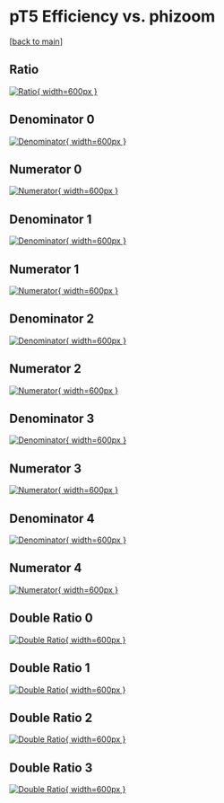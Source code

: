 # pT5 Efficiency vs. phizoom

[[back to main](./)]



## Ratio

[![Ratio](../mtv/var/pT5_xtr_0_0_eff_phizoom.png){ width=600px }](../mtv/var/pT5_xtr_0_0_eff_phizoom.pdf)

## Denominator 0

[![Denominator](../mtv/den/pT5_xtr_0_0_eff_phizoom_den0.png){ width=600px }](../mtv/den/pT5_xtr_0_0_eff_phizoom_den0.pdf)

## Numerator 0

[![Numerator](../mtv/num/pT5_xtr_0_0_eff_phizoom_num0.png){ width=600px }](../mtv/num/pT5_xtr_0_0_eff_phizoom_num0.pdf)

## Denominator 1

[![Denominator](../mtv/den/pT5_xtr_0_0_eff_phizoom_den1.png){ width=600px }](../mtv/den/pT5_xtr_0_0_eff_phizoom_den1.pdf)

## Numerator 1

[![Numerator](../mtv/num/pT5_xtr_0_0_eff_phizoom_num1.png){ width=600px }](../mtv/num/pT5_xtr_0_0_eff_phizoom_num1.pdf)

## Denominator 2

[![Denominator](../mtv/den/pT5_xtr_0_0_eff_phizoom_den2.png){ width=600px }](../mtv/den/pT5_xtr_0_0_eff_phizoom_den2.pdf)

## Numerator 2

[![Numerator](../mtv/num/pT5_xtr_0_0_eff_phizoom_num2.png){ width=600px }](../mtv/num/pT5_xtr_0_0_eff_phizoom_num2.pdf)

## Denominator 3

[![Denominator](../mtv/den/pT5_xtr_0_0_eff_phizoom_den3.png){ width=600px }](../mtv/den/pT5_xtr_0_0_eff_phizoom_den3.pdf)

## Numerator 3

[![Numerator](../mtv/num/pT5_xtr_0_0_eff_phizoom_num3.png){ width=600px }](../mtv/num/pT5_xtr_0_0_eff_phizoom_num3.pdf)

## Denominator 4

[![Denominator](../mtv/den/pT5_xtr_0_0_eff_phizoom_den4.png){ width=600px }](../mtv/den/pT5_xtr_0_0_eff_phizoom_den4.pdf)

## Numerator 4

[![Numerator](../mtv/num/pT5_xtr_0_0_eff_phizoom_num4.png){ width=600px }](../mtv/num/pT5_xtr_0_0_eff_phizoom_num4.pdf)

## Double Ratio 0

[![Double Ratio](../mtv/ratio/pT5_xtr_0_0_eff_phizoom_ratio0.png){ width=600px }](../mtv/ratio/pT5_xtr_0_0_eff_phizoom_ratio0.pdf)

## Double Ratio 1

[![Double Ratio](../mtv/ratio/pT5_xtr_0_0_eff_phizoom_ratio1.png){ width=600px }](../mtv/ratio/pT5_xtr_0_0_eff_phizoom_ratio1.pdf)

## Double Ratio 2

[![Double Ratio](../mtv/ratio/pT5_xtr_0_0_eff_phizoom_ratio2.png){ width=600px }](../mtv/ratio/pT5_xtr_0_0_eff_phizoom_ratio2.pdf)

## Double Ratio 3

[![Double Ratio](../mtv/ratio/pT5_xtr_0_0_eff_phizoom_ratio3.png){ width=600px }](../mtv/ratio/pT5_xtr_0_0_eff_phizoom_ratio3.pdf)

